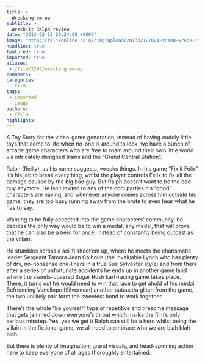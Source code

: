 ```yaml
---
title: >
  Wrecking em up
subtitle: >
  Wreck-it Ralph review
date: "2013-02-12 20:24:08 +0000"
image: "http://felixonline.co.uk/img/upload/201302122024-tna08-wreck-it_ralph.jpg"
headline: true
featured: true
imported: true
aliases:
 - /film/3294/wrecking-em-up
comments:
categories:
 - film
tags:
 - imported
 - image
authors:
 - ffilm
highlights:
---
```


A Toy Story for the video-game generation, instead of having cuddly little toys that come to life when no-one is around to look, we have a bunch of arcade game characters who are free to roam around their own little world via intricately designed trains and the “Grand Central Station”.

Ralph (Reilly), as his name suggests, wrecks things. In his game “Fix it Felix” it’s his job to break everything, whilst the player controls Felix to fix all the damage caused by the big bad guy. But Ralph doesn’t want to be the bad guy anymore. He isn’t invited to any of the cool parties his “good” characters are having, and whenever anyone comes across him outside his game, they are too busy running away from the brute to even hear what he has to say.

Wanting to be fully accepted into the game characters’ community, he decides the only way would be to win a medal, any medal, that will prove that he can also be a hero for once, instead of constantly being outcast as the villain.

He stumbles across a sci-fi shoot’em up, where he meets the charismatic leader Sergeant Tamora Jean Calhoun (the invaluable Lynch who has plenty of dry, no-nonsense one-liners in a true Sue Sylvester style) and from there after a series of unfortunate accidents he ends up in another game land where the sweets-covered Sugar Rush kart-racing game takes place. There, it turns out he would need to win that race to get ahold of his medal. Befriending Vanellope (Silverman) another outcast/a glitch from the game, the two unlikely pair form the sweetest bond to work together.

There’s the whole “be yourself” type of repetitive and tiresome message that gets jammed down everyone’s throat which marks the film’s only serious misstep. Yes, yes we get it Ralph can still be a hero whilst being the villain in the fictional game, we all need to embrace who we are blah blah blah.

But there is plenty of imagination, grand visuals, and head-spinning action here to keep everyone of all ages thoroughly entertained.
